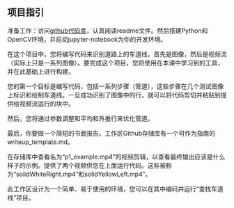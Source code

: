 ## 项目指引

准备工作：访问[github代码库](https://github.com/wangzhe0912/CarND-LaneLines-P1)，认真阅读readme文件。然后搭建Python和OpenCV环境，并启动jupyter-notebook为你的开发环境。

在这个项目中，您将编写代码来识别道路上的车道线，首先是图像，然后是视频流（实际上只是一系列图像）。要完成这个项目，您将使用在本课中学习到的工具，并在此基础上进行构建。



您的第一个目标是编写代码，包括一系列步骤（管道），这些步骤在几个测试图像上标识和绘制车道线。一旦成功识别了图像中的行，就可以将代码剪切并粘贴到提供给视频流运行的块中。



然后，您将通过参数调整和平均和外推行来优化管道。



最后，你要做一个简短的书面报告。工作区Github存储库有一个可作为指南的writeup_template.md。



在存储库中查看名为“p1_example.mp4”的视频剪辑，以查看最终输出应该是什么样子的示例。提供了两个视频供您在上面运行代码。这些被称为“solidWhiteRight.mp4”和solidYellowLeft.mp4”。



此工作区设计为一个简单、易于使用的环境，您可以在其中编码并运行“查找车道线”项目。